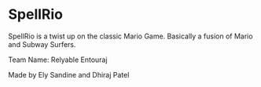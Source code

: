 # SpellRio

SpellRio is a twist up on the classic Mario Game.
Basically a fusion of Mario and Subway Surfers.

Team Name: Relyable Entouraj

Made by Ely Sandine and Dhiraj Patel
